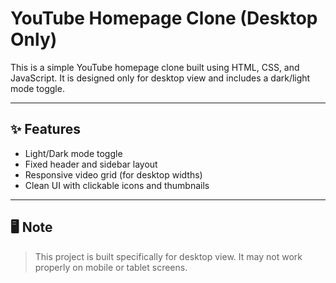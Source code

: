 # YouTube Homepage Clone (Desktop Only)

This is a simple YouTube homepage clone built using HTML, CSS, and JavaScript. It is designed only for desktop view and includes a dark/light mode toggle.

---

## ✨ Features

- Light/Dark mode toggle  
- Fixed header and sidebar layout  
- Responsive video grid (for desktop widths)  
- Clean UI with clickable icons and thumbnails  

---

## 🖥️ Note

> This project is built specifically for desktop view. It may not work properly on mobile or tablet screens.
